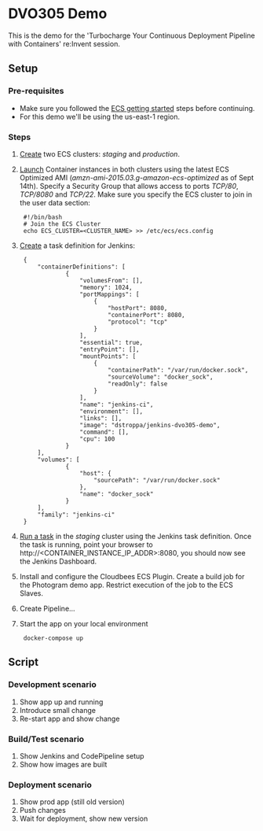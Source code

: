 # DVO305 Demo
This is the demo for the 'Turbocharge Your Continuous Deployment Pipeline with Containers' re:Invent session.

## Setup
### Pre-requisites
* Make sure you followed the [ECS getting started](http://docs.aws.amazon.com/AmazonECS/latest/developerguide/get-set-up-for-amazon-ecs.html) steps before continuing.
* For this demo we'll be using the us-east-1 region.

### Steps
1. [Create](http://docs.aws.amazon.com/AmazonECS/latest/developerguide/ECS_AWSCLI.html#AWSCLI_create_cluster) two ECS clusters: *staging* and *production*.
2. [Launch](http://docs.aws.amazon.com/AmazonECS/latest/developerguide/launch_container_instance.html) Container instances in both clusters using the latest ECS Optimized AMI (*amzn-ami-2015.03.g-amazon-ecs-optimized* as of Sept 14th). Specify a Security Group that allows access to ports *TCP/80*, *TCP/8080* and *TCP/22*. Make sure you specify the ECS cluster to join in the user data section:

		#!/bin/bash
		# Join the ECS Cluster
		echo ECS_CLUSTER=<CLUSTER_NAME> >> /etc/ecs/ecs.config

3. [Create](http://docs.aws.amazon.com/AmazonECS/latest/developerguide/create-task-definition.html) a task definition for Jenkins:

		{
			"containerDefinitions": [
					{
						"volumesFrom": [],
						"memory": 1024,
						"portMappings": [
							{
								"hostPort": 8080,
								"containerPort": 8080,
								"protocol": "tcp"
							}
						],
						"essential": true,
						"entryPoint": [],
						"mountPoints": [
							{
								"containerPath": "/var/run/docker.sock",
								"sourceVolume": "docker_sock",
								"readOnly": false
							}
						],
						"name": "jenkins-ci",
						"environment": [],
						"links": [],
						"image": "dstroppa/jenkins-dvo305-demo",
						"command": [],
						"cpu": 100
					}
			],
			"volumes": [
					{
						"host": {
							"sourcePath": "/var/run/docker.sock"
						},
						"name": "docker_sock"
					}
			],
			"family": "jenkins-ci"
		}

4. [Run a task](http://docs.aws.amazon.com/AmazonECS/latest/developerguide/ecs_run_task.html) in the *staging* cluster using the Jenkins task definition. Once the task is running, point your browser to http://<CONTAINER_INSTANCE_IP_ADDR>:8080, you should now see the Jenkins Dashboard.
5. Install and configure the Cloudbees ECS Plugin. Create a build job for the Photogram demo app. Restrict execution of the job to the ECS Slaves.
6. Create Pipeline...
7. Start the app on your local environment

		docker-compose up

## Script
### Development scenario
1. Show app up and running
2. Introduce small change
3. Re-start app and show change

### Build/Test scenario
1. Show Jenkins and CodePipeline setup
2. Show how images are built

### Deployment scenario
1. Show prod app (still old version)
2. Push changes
3. Wait for deployment, show new version
